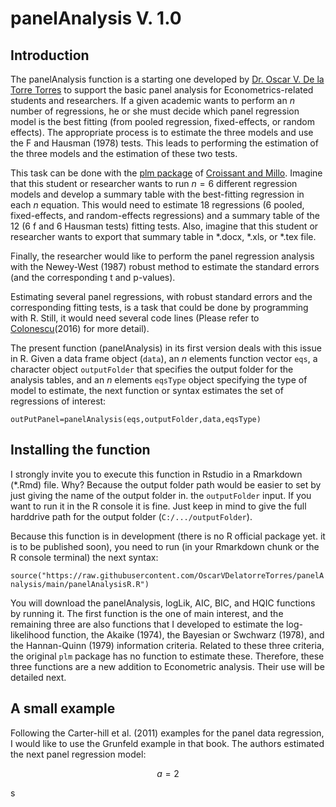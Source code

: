 # panelAnalysis V. 1.0
## Introduction
The panelAnalysis function is a starting one developed by [Dr. Oscar V. De la Torre Torres](https://oscardelatorretorres.com) to support the basic panel analysis for Econometrics-related students and researchers. If a given academic wants to perform an $n$ number of regressions, he or she must decide which panel regression model is the best fitting (from pooled regression, fixed-effects, or random effects). The appropriate process is to estimate the three models and use the F and Hausman (1978) tests. This leads to performing the estimation of the three models and the estimation of these two tests.

This task can be done with the [plm package](https://github.com/ycroissant/plm/) of [Croissant and Millo](https://cran.r-project.org/web/packages/plm/vignettes/A_plmPackage.html). Imagine that this student or researcher wants to run $n=6$ different regression models and develop a summary table with the best-fitting regression in each $n$ equation. This would need to estimate 18 regressions (6 pooled, fixed-effects, and random-effects regressions) and a summary table of the 12 (6 f and 6 Hausman tests) fitting tests. Also, imagine that this student or researcher wants to export that summary table in *.docx, *.xls, or *.tex file.

Finally, the researcher would like to perform the panel regression analysis with the Newey-West (1987) robust method to estimate the standard errors (and the corresponding t and p-values).

Estimating several panel regressions, with robust standard errors and the corresponding fitting tests, is a task that could be done by programming with R. Still, it would need several code lines (Please refer to [Colonescu](https://bookdown.org/ccolonescu/RPoE4/)(2016) for more detail).

The present function (panelAnalysis) in its first version deals with this issue in R. Given a data frame object (`data`), an $n$ elements function vector `eqs`, a character object `outputFolder` that specifies the output folder for the analysis tables, and an $n$ elements `eqsType` object specifying the type of model to estimate, the next function or syntax estimates the set of regressions of interest:

`outPutPanel=panelAnalysis(eqs,outputFolder,data,eqsType)`

## Installing the function

I strongly invite you to execute this function in Rstudio in a Rmarkdown (*.Rmd) file. Why? Because the output folder path would be easier to set by just giving the name of the output folder in. the `outputFolder` input. If you want to run it in the R console it is fine. Just keep in mind to give the full harddrive path for the output folder (`C:/.../outputFolder`).

Because this function is in development (there is no R official package yet. it is to be published soon), you need to run (in your Rmarkdown chunk or the R console terminal) the next syntax:

`source("https://raw.githubusercontent.com/OscarVDelatorreTorres/panelAnalysis/main/panelAnalysisR.R")`

You will download the panelAnalysis, logLik, AIC, BIC, and HQIC functions by running it. The first function is the one of main interest, and the remaining three are also functions that I developed to estimate the log-likelihood function, the Akaike (1974), the Bayesian or Swchwarz (1978), and the Hannan-Quinn (1979) information criteria. Related to these three criteria, the original `plm` package has no function to estimate these. Therefore, these three functions are a new addition to Econometric analysis. Their use will be detailed next.

## A small example

Following the Carter-hill et al. (2011) examples for the panel data regression, I would like to use the Grunfeld example in that book. The authors estimated the next panel regression model:

$$a=2$$

s


